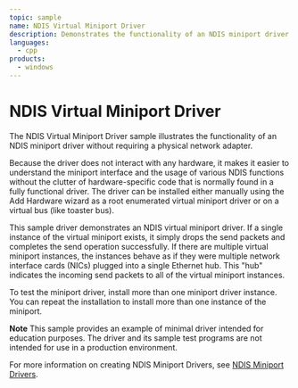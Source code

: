 ```yaml
---
topic: sample
name: NDIS Virtual Miniport Driver
description: Demonstrates the functionality of an NDIS miniport driver without requiring a physical network adapter.
languages:
  - cpp
products:
  - windows
---
```


<!---
    name: NDIS Virtual Miniport Driver
    platform: WDM
    language: cpp
    category: Network
    description: Demonstrates the functionality of an NDIS miniport driver without requiring a physical network adapter.
    samplefwlink: http://go.microsoft.com/fwlink/p/?LinkId=617918
--->

# NDIS Virtual Miniport Driver

The NDIS Virtual Miniport Driver sample illustrates the functionality of an NDIS miniport driver without requiring a physical network adapter.

Because the driver does not interact with any hardware, it makes it easier to understand the miniport interface and the usage of various NDIS functions without the clutter of hardware-specific code that is normally found in a fully functional driver. The driver can be installed either manually using the Add Hardware wizard as a root enumerated virtual miniport driver or on a virtual bus (like toaster bus).

This sample driver demonstrates an NDIS virtual miniport driver. If a single instance of the virtual miniport exists, it simply drops the send packets and completes the send operation successfully. If there are multiple virtual miniport instances, the instances behave as if they were multiple network interface cards (NICs) plugged into a single Ethernet hub. This "hub" indicates the incoming send packets to all of the virtual miniport instances.

To test the miniport driver, install more than one miniport driver instance. You can repeat the installation to install more than one instance of the miniport.

**Note** This sample provides an example of minimal driver intended for education purposes. The driver and its sample test programs are not intended for use in a production environment.

For more information on creating NDIS Miniport Drivers, see [NDIS Miniport Drivers](http://msdn.microsoft.com/en-us/library/windows/hardware/ff565949).
